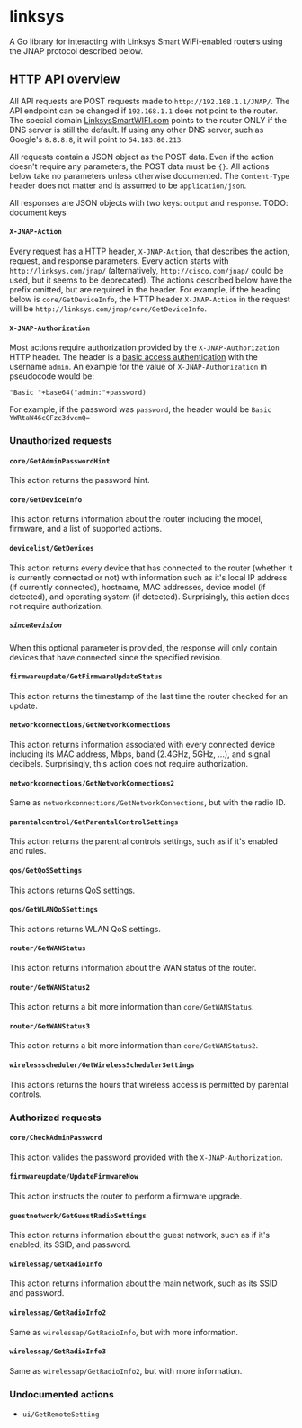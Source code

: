 # linksys
A Go library for interacting with Linksys Smart WiFi-enabled routers using the JNAP protocol described below.

## HTTP API overview
All API requests are POST requests made to `http://192.168.1.1/JNAP/`. The API endpoint can be changed if `192.168.1.1` does not point to the router. The special domain [LinksysSmartWIFI.com](http://linksyssmartwifi.com) points to the router ONLY if the DNS server is still the default. If using any other DNS server, such as Google's `8.8.8.8`, it will point to `54.183.80.213`.

All requests contain a JSON object as the POST data. Even if the action doesn't require any parameters, the POST data must be `{}`. All actions below take no parameters unless otherwise documented. The `Content-Type` header does not matter and is assumed to be `application/json`.

All responses are JSON objects with two keys: `output` and `response`.
TODO: document keys

#### `X-JNAP-Action`
Every request has a HTTP header, `X-JNAP-Action`, that describes the action, request, and response parameters. Every action starts with `http://linksys.com/jnap/` (alternatively, `http://cisco.com/jnap/` could be used, but it seems to be deprecated). The actions described below have the prefix omitted, but are required in the header. For example, if the heading below is `core/GetDeviceInfo`, the HTTP header `X-JNAP-Action` in the request will be `http://linksys.com/jnap/core/GetDeviceInfo`.

#### `X-JNAP-Authorization`
Most actions require authorization provided by the `X-JNAP-Authorization` HTTP header. The header is a [basic access authentication](https://en.wikipedia.org/wiki/Basic_access_authentication) with the username `admin`. An example for the value of `X-JNAP-Authorization` in pseudocode would be:
```
"Basic "+base64("admin:"+password)
```

For example, if the password was `password`, the header would be `Basic YWRtaW46cGFzc3dvcmQ=`

### Unauthorized requests
#### `core/GetAdminPasswordHint`
This action returns the password hint.

#### `core/GetDeviceInfo`
This action returns information about the router including the model, firmware, and a list of supported actions.

#### `devicelist/GetDevices`
This action returns every device that has connected to the router (whether it is currently connected or not) with information such as it's local IP address (if currently connected), hostname, MAC addresses, device model (if detected), and operating system (if detected). Surprisingly, this action does not require authorization.
##### `sinceRevision`
When this optional parameter is provided, the response will only contain devices that have connected since the specified revision.

#### `firmwareupdate/GetFirmwareUpdateStatus`
This action returns the timestamp of the last time the router checked for an update.
<!-- TODO: check response when update is available -->

#### `networkconnections/GetNetworkConnections`
This action returns information associated with every connected device including its MAC address, Mbps, band (2.4GHz, 5GHz, ...), and signal decibels. Surprisingly, this action does not require authorization.

#### `networkconnections/GetNetworkConnections2`
Same as `networkconnections/GetNetworkConnections`, but with the radio ID.

#### `parentalcontrol/GetParentalControlSettings`
This action returns the parentral controls settings, such as if it's enabled and rules.

#### `qos/GetQoSSettings`
This actions returns QoS settings.

#### `qos/GetWLANQoSSettings`
This actions returns WLAN QoS settings.

#### `router/GetWANStatus`
This action returns information about the WAN status of the router.

#### `router/GetWANStatus2`
This action returns a bit more information than `core/GetWANStatus`.

#### `router/GetWANStatus3`
This action returns a bit more information than `core/GetWANStatus2`.

#### `wirelessscheduler/GetWirelessSchedulerSettings`
This actions returns the hours that wireless access is permitted by parental controls.

### Authorized requests
#### `core/CheckAdminPassword`
This action valides the password provided with the `X-JNAP-Authorization`.

#### `firmwareupdate/UpdateFirmwareNow`
This action instructs the router to perform a firmware upgrade.
<!-- TODO: check response when update is available -->

#### `guestnetwork/GetGuestRadioSettings`
This action returns information about the guest network, such as if it's enabled, its SSID, and password.

#### `wirelessap/GetRadioInfo`
This action returns information about the main network, such as its SSID and password.

#### `wirelessap/GetRadioInfo2`
Same as `wirelessap/GetRadioInfo`, but with more information.

#### `wirelessap/GetRadioInfo3`
Same as `wirelessap/GetRadioInfo2`, but with more information.

### Undocumented actions
* `ui/GetRemoteSetting`
